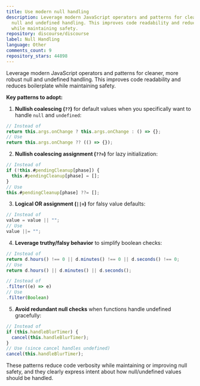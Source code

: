 ```yaml
---
title: Use modern null handling
description: Leverage modern JavaScript operators and patterns for cleaner, more robust
  null and undefined handling. This improves code readability and reduces boilerplate
  while maintaining safety.
repository: discourse/discourse
label: Null Handling
language: Other
comments_count: 9
repository_stars: 44898
---
```


Leverage modern JavaScript operators and patterns for cleaner, more robust null and undefined handling. This improves code readability and reduces boilerplate while maintaining safety.

**Key patterns to adopt:**

1. **Nullish coalescing (`??`)** for default values when you specifically want to handle `null` and `undefined`:
```javascript
// Instead of
return this.args.onChange ? this.args.onChange : () => {};
// Use
return this.args.onChange ?? (() => {});
```

2. **Nullish coalescing assignment (`??=`)** for lazy initialization:
```javascript
// Instead of
if (!this.#pendingCleanup[phase]) {
  this.#pendingCleanup[phase] = [];
}
// Use
this.#pendingCleanup[phase] ??= [];
```

3. **Logical OR assignment (`||=`)** for falsy value defaults:
```javascript
// Instead of
value = value || "";
// Use
value ||= "";
```

4. **Leverage truthy/falsy behavior** to simplify boolean checks:
```javascript
// Instead of
return d.hours() !== 0 || d.minutes() !== 0 || d.seconds() !== 0;
// Use
return d.hours() || d.minutes() || d.seconds();

// Instead of
.filter((e) => e)
// Use
.filter(Boolean)
```

5. **Avoid redundant null checks** when functions handle undefined gracefully:
```javascript
// Instead of
if (this.handleBlurTimer) {
  cancel(this.handleBlurTimer);
}
// Use (since cancel handles undefined)
cancel(this.handleBlurTimer);
```

These patterns reduce code verbosity while maintaining or improving null safety, and they clearly express intent about how null/undefined values should be handled.